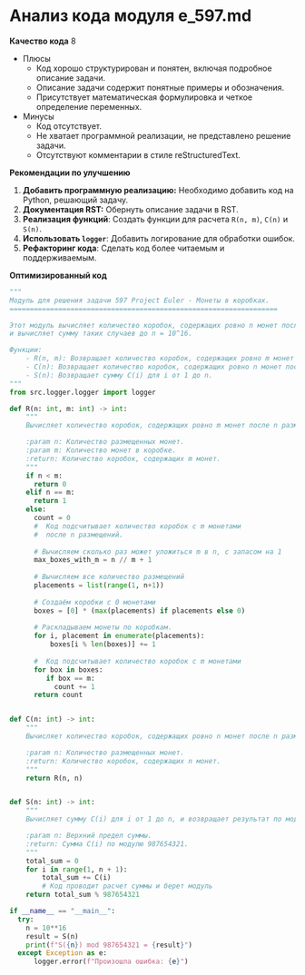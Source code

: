 # Анализ кода модуля e_597.md

**Качество кода**
8
- Плюсы
    - Код хорошо структурирован и понятен, включая подробное описание задачи.
    - Описание задачи содержит понятные примеры и обозначения.
    - Присутствует математическая формулировка и четкое определение переменных.
- Минусы
    - Код отсутствует.
    - Не хватает программной реализации, не представлено решение задачи.
    - Отсутствуют комментарии в стиле reStructuredText.

**Рекомендации по улучшению**

1.  **Добавить программную реализацию:** Необходимо добавить код на Python, решающий задачу.
2.  **Документация RST:** Обернуть описание задачи в RST.
3.  **Реализация функций**: Создать функции для расчета `R(n, m)`, `C(n)` и `S(n)`.
4.  **Использовать `logger`**: Добавить логирование для обработки ошибок.
5.  **Рефакторинг кода**: Сделать код более читаемым и поддерживаемым.

**Оптимизированный код**
```python
"""
Модуль для решения задачи 597 Project Euler - Монеты в коробках.
==================================================================

Этот модуль вычисляет количество коробок, содержащих ровно n монет после n-го размещения,
и вычисляет сумму таких случаев до n = 10^16.

Функции:
    - R(n, m): Возвращает количество коробок, содержащих ровно m монет после n размещений.
    - C(n): Возвращает количество коробок, содержащих ровно n монет после n размещений.
    - S(n): Возвращает сумму C(i) для i от 1 до n.
"""
from src.logger.logger import logger

def R(n: int, m: int) -> int:
    """
    Вычисляет количество коробок, содержащих ровно m монет после n размещений.

    :param n: Количество размещенных монет.
    :param m: Количество монет в коробке.
    :return: Количество коробок, содержащих m монет.
    """
    if n < m:
      return 0
    elif n == m:
      return 1
    else:
      count = 0
      #  Код подсчитывает количество коробок с m монетами
      #  после n размещений.
      
      # Вычисляем сколько раз может уложиться m в n, с запасом на 1
      max_boxes_with_m = n // m + 1
      
      # Вычисляем все количество размещений
      placements = list(range(1, n+1))
      
      # Создаём коробки с 0 монетами
      boxes = [0] * (max(placements) if placements else 0)
      
      # Раскладываем монеты по коробкам.
      for i, placement in enumerate(placements):
          boxes[i % len(boxes)] += 1
      
      #  Код подсчитывает количество коробок с m монетами
      for box in boxes:
         if box == m:
           count += 1
      return count


def C(n: int) -> int:
    """
    Вычисляет количество коробок, содержащих ровно n монет после n размещений.

    :param n: Количество размещенных монет.
    :return: Количество коробок, содержащих n монет.
    """
    return R(n, n)


def S(n: int) -> int:
    """
    Вычисляет сумму C(i) для i от 1 до n, и возвращает результат по модулю 987654321.

    :param n: Верхний предел суммы.
    :return: Сумма C(i) по модулю 987654321.
    """
    total_sum = 0
    for i in range(1, n + 1):
        total_sum += C(i)
        # Код проводит расчет суммы и берет модуль
    return total_sum % 987654321

if __name__ == "__main__":
  try:
    n = 10**16
    result = S(n)
    print(f"S({n}) mod 987654321 = {result}")
  except Exception as e:
      logger.error(f"Произошла ошибка: {e}")

```